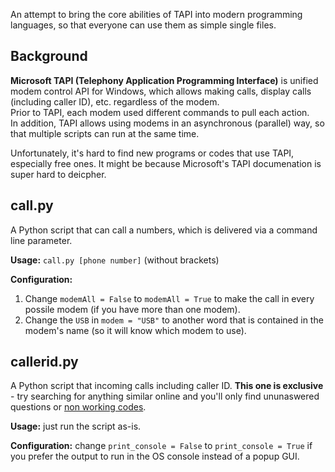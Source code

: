 An attempt to bring the core abilities of TAPI into modern programming languages, so that everyone can use them as simple single files.

## Background
**Microsoft TAPI (Telephony Application Programming Interface)** is unified modem control API for Windows, which allows making calls, display calls (including caller ID), etc. regardless of the modem.
<br />Prior to TAPI, each modem used different commands to pull each action.
<br />In addition, TAPI allows using modems in an asynchronous (parallel) way, so that multiple scripts can run at the same time.

Unfortunately, it's hard to find new programs or codes that use TAPI, especially free ones. It might be because Microsoft's TAPI documenation is super hard to deicpher.

## call.py
A Python script that can call a numbers, which is delivered via a command line parameter.

**Usage:** `call.py [phone number]` (without brackets)

**Configuration:**
1. Change `modemAll = False` to `modemAll = True` to make the call in every possile modem (if you have more than one modem).
1. Change the `USB` in `modem = "USB"` to another word that is contained in the modem's name (so it will know which modem to use).

## callerid.py
A Python script that incoming calls including caller ID. **This one is exclusive** - try searching for anything similar online and you'll only find ununaswered questions or [non working codes](https://github.com/firstoxe/TAPI-Event-monitor/issues/1).

**Usage:** just run the script as-is.

**Configuration:** change `print_console = False` to `print_console = True` if you prefer the output to run in the OS console instead of a popup GUI.
